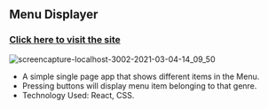 ## Menu Displayer 
### [Click here to visit the site](https://hardcore-lalande-3d45f2.netlify.app)

![screencapture-localhost-3002-2021-03-04-14_09_50](https://user-images.githubusercontent.com/68294925/109936309-0274b700-7cf4-11eb-9a93-380d559c15ad.png)

* A simple single page app that shows different items in the Menu.
* Pressing buttons will display menu item belonging to that genre.
* Technology Used: React, CSS.
